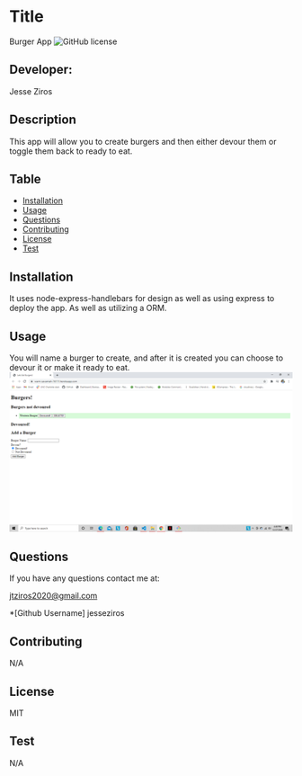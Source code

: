 # Title
  Burger App
  ![GitHub license](https://img.shields.io/badge/license-MIT-blueviolet.svg)

  ## Developer:
  Jesse Ziros

  ## Description
  This app will allow you to create burgers and then either devour them or toggle them back to ready to eat.

  ## Table
  * [Installation](##Installation)
  * [Usage](##Usage)
  * [Questions](##Questions)
  * [Contributing](##Contributing)
  * [License](##License)
  * [Test](##Test)

  ## Installation
  It uses node-express-handlebars for design as well as using express to deploy the app. As well as utilizing a ORM.

  ## Usage
  You will name a burger to create, and after it is created you can choose to devour it or make it ready to eat.
  ![Screenshot](image/screenshot.png)

  ## Questions
  If you have any questions contact me at:

  jtziros2020@gmail.com
  
  *[Github Username]
  jesseziros

  ## Contributing
  N/A

  ## License
  MIT

  ## Test
  N/A
